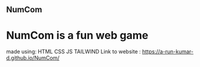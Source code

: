 ## NumCom
# NumCom is a fun web game 
made using: HTML CSS JS TAILWIND
Link to website :  https://a-run-kumar-d.github.io/NumCom/
